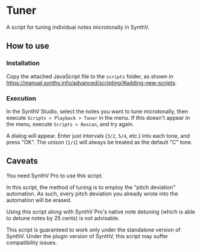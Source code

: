 # Tuner
A script for tuning individual notes microtonally in SynthV.

## How to use

### Installation
Copy the attached JavaScript file to the `scripts` folder, as shown in https://manual.synthv.info/advanced/scripting/#adding-new-scripts.

### Execution
In the SynthV Studio, select the notes you want to tune microtonally, then execute `Scripts > Playback > Tuner` in the menu. If this doesn't appear in the menu, execute `Scripts > Rescan`, and try again.

A dialog will appear. Enter just intervals (`3/2`, `5/4`, etc.) into each tone, and press "OK". The unison (`1/1`) will always be treated as the default "C" tone.

## Caveats
You need SynthV Pro to use this script.

In this script, the method of tuning is to employ the "pitch deviation" automation. As such, every pitch deviation you already wrote into the automation will be erased.

Using this script along with SynthV Pro's native note detuning (which is able to detune notes by 25 cents) is not advisable.

This script is guaranteed to work only under the standalone version of SynthV. Under the plugin version of SynthV, this script may suffer compatibility issues.

